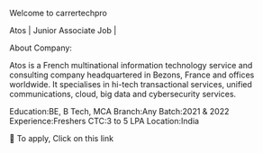 Welcome to carrertechpro



Atos | Junior Associate Job  |

About Company:

Atos is a French multinational information technology service and consulting company headquartered in Bezons, France and offices worldwide. It specialises in hi-tech transactional services, unified communications, cloud, big data and cybersecurity services.


Education:BE, B Tech, MCA
Branch:Any
Batch:2021 & 2022
Experience:Freshers
CTC:3 to 5 LPA
Location:India

 📩 To apply, Click on this link
